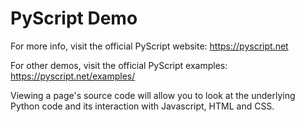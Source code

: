 # PyScript Demo
For more info, visit the official PyScript website: https://pyscript.net 

For other demos, visit the official PyScript examples: https://pyscript.net/examples/

Viewing a page's source code will allow you to look at the underlying Python code and its interaction with Javascript, HTML and CSS.

